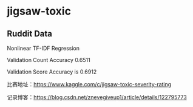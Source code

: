 # jigsaw-toxic


## Ruddit Data

Nonlinear TF-IDF Regression 

Validation Count Accuracy 0.6511

Validation Score Accuracy is 0.6912

比赛地址：https://www.kaggle.com/c/jigsaw-toxic-severity-rating

记录博客：https://blog.csdn.net/znevegiveup1/article/details/122795773
